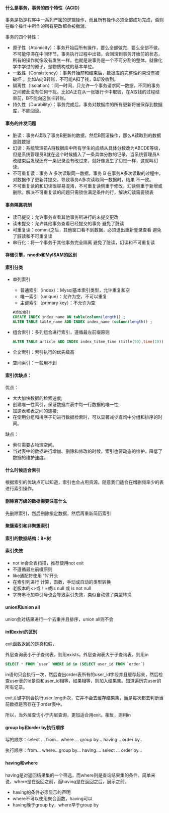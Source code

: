 #### 什么是事务，事务的四个特性（ACID）

事务是指是程序中一系列严密的逻辑操作，而且所有操作必须全部成功完成，否则在每个操作中所作的所有更改都会被撤消。

事务的四个特性：

- 原子性（Atomicity）：事务开始后所有操作，要么全部做完，要么全部不做，不可能停滞在中间环节。事务执行过程中出错，会回滚到事务开始前的状态，所有的操作就像没有发生一样。也就是说事务是一个不可分割的整体，就像化学中学过的原子，是物质构成的基本单位。
- 一致性（Consistency）：事务开始前和结束后，数据库的完整性约束没有被破坏 。比如A向B转账，不可能A扣了钱，B却没收到。
- 隔离性（Isolation）：同一时间，只允许一个事务请求同一数据，不同的事务之间彼此没有任何干扰。比如A正在从一张银行卡中取钱，在A取钱的过程结束前，B不能向这张卡转账。
- 持久性（Durability）：事务完成后，事务对数据库的所有更新将被保存到数据库，不能回滚。

#### 事务的并发问题

- 脏读：事务A读取了事务B更新的数据，然后B回滚操作，那么A读取到的数据是脏数据
- 幻读：系统管理员A将数据库中所有学生的成绩从具体分数改为ABCDE等级，但是系统管理员B就在这个时候插入了一条具体分数的记录，当系统管理员A改结束后发现还有一条记录没有改过来，就好像发生了幻觉一样，这就叫幻读。
- 不可重复读：事务 A 多次读取同一数据，事务 B 在事务A多次读取的过程中，对数据作了更新并提交，导致事务A多次读取同一数据时，结果 不一致。
- 不可重复读的和幻读很容易混淆，不可重复读侧重于修改，幻读侧重于新增或删除。解决不可重复读的问题只需锁住满足条件的行，解决幻读需要锁表

#### 事务隔离机制

- 读已提交：允许事务查看其他事务所进行的未提交更改		
- 读未提交：允许其他事务查看已经提交的事务						避免了脏读
- 可重复读：commit之后，其他窗口看不到数据，必须退出重新登录查看				避免了脏读和不可重复读
- 串行化：将一个事务于其他事务完全隔离								避免了脏读，幻读和不可重复读

#### 存储引擎，nnodb和MyISAM的区别

#### 索引分类

- 单列索引

  - 普通索引（index）：Mysql基本索引类型，允许重复和空
  - 唯一索引（unique）：允许为空，不可以重复
  - 主键索引（primary key）：不允许为空

  ```sql
  #添加索引
  CREATE INDEX index_name ON table(column(length)) ; 
  ALTER TABLE table_name ADD INDEX index_name (column(length)) ;
  ```

- 组合索引：多列组合进行索引，遵循最左前缀原则

  ```sql
  ALTER TABLE article ADD INDEX index_titme_time (title(50),time(10)) ;
  ```

- 全文索引：索引执行的优先级高

- 空间索引：一般用不到

#### 索引优缺点：

优点：

- 大大加快数据的检索速度;
- 创建唯一性索引，保证数据库表中每一行数据的唯一性;
- 加速表和表之间的连接;
- 在使用分组和排序子句进行数据检索时，可以显著减少查询中分组和排序的时间。

缺点：

- 索引需要占物理空间。
- 当对表中的数据进行增加、删除和修改的时候，索引也要动态的维护，降低了数据的维护速度。

#### 什么时候适合索引

根据索引的优缺点可以知道，索引也会占用资源。随意我们适合在增删频率少的表进行索引操作。

####  删除百万级的数据需要注意什么

先删除索引，然后删除指定数据，然后再重新简历索引

#### 聚簇索引和非聚簇索引

#### 

#### 索引的数据结构：B+树

#### 索引失效

- not in会全表扫描，推荐使用not exit
- 不遵循最左前缀原则
- like通配符使用 ‘%’开头
- 在索引列进行  计算，函数，手动或自动的类型转换
- 老版本的<>或！=或is null 或 is not null
- 字符串不加单引号也会导致索引失效，类似自动做了类型转换



#### union和union all

union会对结果进行一个去重并且排序，union all则不会

#### in和exist的区别

exit函数返回的是真和假，

外层查询表小于子查询表，则用exists，外层查询表大于子查询表，则用in

```sql
SELECT * FROM `user` WHERE id in (SELECT user_id FROM `order`)
```

in语句只会执行一次，然后查出order表所有的user_id字段并且缓存起来，然后检查user表的id是否和user_id相等，如果相等，则加入结果集。知道遍历完user的所有记录。

exit关键字则会执行user.length次，它并不会去缓存结果集，而是每次都去判断当前数据是否存在于order表中。

所以，当外层查询小于内层查询，更加适合用exit。相反，则用in



#### group by和order by执行顺序

写的顺序：select ... from... where.... group by... having... order by..

执行顺序：from... where...group by... having.... select ... order by...

#### having和where

having是对返回结果集的一个筛选，而where则是查询结果集的条件。简单来说，where是在返回之前，而having是在返回之后，展示之前。

- having的条件必须显示的声明
- where不可以使用聚合函数，having可以
- having晚于group by，where早于group by

